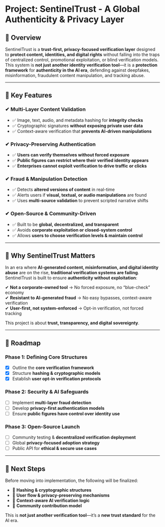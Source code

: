 # **Project: SentinelTrust - A Global Authenticity & Privacy Layer**

## **🔹 Overview**
SentinelTrust is a **trust-first, privacy-focused verification layer** designed to **protect content, identities, and digital rights** without falling into the traps of centralized control, promotional exploitation, or blind verification models. This system is **not just another identity verification tool**—it is a **protection framework** for **authenticity in the AI era**, defending against deepfakes, misinformation, fraudulent content manipulation, and tracking abuse.

---

## **🔹 Key Features**
### **✔ Multi-Layer Content Validation**
- ✅ Image, text, audio, and metadata hashing for **integrity checks**  
- ✅ Cryptographic signatures **without exposing private user data**  
- ✅ Context-aware verification that **prevents AI-driven manipulations**  

### **✔ Privacy-Preserving Authentication**
- ✅ **Users can verify themselves without forced exposure**  
- ✅ **Public figures can restrict where their verified identity appears**  
- ✅ **Enterprises cannot exploit verification to drive traffic or clicks**  

### **✔ Fraud & Manipulation Detection**
- ✅ Detects **altered versions of content** in real-time  
- ✅ Alerts users if **visual, textual, or audio manipulations** are found  
- ✅ Uses **multi-source validation** to prevent scripted narrative shifts  

### **✔ Open-Source & Community-Driven**
- ✅ Built to be **global, decentralized, and transparent**  
- ✅ Avoids **corporate exploitation or closed-system control**  
- ✅ Allows **users to choose verification levels & maintain control**  

---

## **🔹 Why SentinelTrust Matters**
In an era where **AI-generated content, misinformation, and digital identity abuse** are on the rise, **traditional verification systems are failing**. SentinelTrust is built to ensure **authenticity without exploitation**:  

✔ **Not a corporate-owned tool** → No forced exposure, no “blue-check” economy  
✔ **Resistant to AI-generated fraud** → No easy bypasses, context-aware verification  
✔ **User-first, not system-enforced** → Opt-in verification, not forced tracking  

This project is about **trust, transparency, and digital sovereignty**.

---

## **🔹 Roadmap**
### **Phase 1: Defining Core Structures**
- [x] Outline the **core verification framework**  
- [x] Structure **hashing & cryptographic models**  
- [x] Establish **user opt-in verification protocols**  

### **Phase 2: Security & AI Safeguards**
- [ ] Implement **multi-layer fraud detection**  
- [ ] Develop **privacy-first authentication models**  
- [ ] Ensure **public figures have control over identity use**  

### **Phase 3: Open-Source Launch**
- [ ] Community testing & **decentralized verification deployment**  
- [ ] Global **privacy-focused adoption strategy**  
- [ ] Public API for **ethical & secure use cases**  

---

## **🔹 Next Steps**
Before moving into implementation, the following will be finalized:  
- 🔹 **Hashing & cryptographic structures**  
- 🔹 **User flow & privacy-preserving mechanisms**  
- 🔹 **Context-aware AI verification logic**  
- 🔹 **Community contribution model**  

This is **not just another verification tool**—it’s a **new trust standard** for the AI era.
